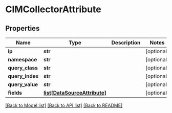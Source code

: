 # CIMCollectorAttribute

## Properties
Name | Type | Description | Notes
------------ | ------------- | ------------- | -------------
**ip** | **str** |  | [optional] 
**namespace** | **str** |  | [optional] 
**query_class** | **str** |  | [optional] 
**query_index** | **str** |  | [optional] 
**query_value** | **str** |  | [optional] 
**fields** | [**list[DataSourceAttribute]**](DataSourceAttribute.md) |  | [optional] 

[[Back to Model list]](../README.md#documentation-for-models) [[Back to API list]](../README.md#documentation-for-api-endpoints) [[Back to README]](../README.md)

